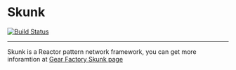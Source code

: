 # Skunk

[![Build Status](https://travis-ci.org/gearfactory/Skunk.svg?branch=master)](https://travis-ci.org/gearfactory/Skunk)

***

Skunk is a Reactor pattern network framework, you can get more inforamtion at [Gear Factory Skunk page](https://gearfactory.github.io/skunk)
